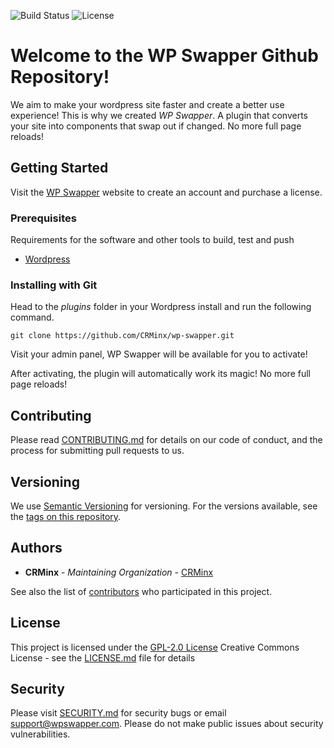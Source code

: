 ![Build Status](https://github.com/CRMinx/wp-swapper/actions/workflows/php.yml/badge.svg)
![License](https://img.shields.io/github/license/CRMinx/wp-swapper)



# Welcome to the WP Swapper Github Repository!

We aim to make your wordpress site faster and create a better use experience! This is why we created *WP Swapper*. A plugin that converts your site into components that swap out if changed. No more full page reloads!

## Getting Started

Visit the [WP Swapper](https://www.wpswapper.com) website to create an account and purchase a license.

### Prerequisites

Requirements for the software and other tools to build, test and push 
- [Wordpress](https://www.wordpress.org)

### Installing with Git

Head to the *plugins* folder in your Wordpress install and run the following command.

    git clone https://github.com/CRMinx/wp-swapper.git

Visit your admin panel, WP Swapper will be available for you to activate!

After activating, the plugin will automatically work its magic! No more full page reloads!

## Contributing

Please read [CONTRIBUTING.md](CONTRIBUTING.md) for details on our code
of conduct, and the process for submitting pull requests to us.

## Versioning

We use [Semantic Versioning](http://semver.org/) for versioning. For the versions
available, see the [tags on this
repository](https://github.com/CRMinx/wp-swapper/tags).

## Authors

  - **CRMinx** - *Maintaining Organization* -
    [CRMinx](https://github.com/CRMinx)

See also the list of
[contributors](https://github.com/CRMinx/wp-swapper/contributors)
who participated in this project.

## License

This project is licensed under the [GPL-2.0 License](LICENSE.md)
Creative Commons License - see the [LICENSE.md](LICENSE.md) file for
details

## Security

Please visit [SECURITY.md](.github/SECURITY.md) for security bugs or email support@wpswapper.com. Please do not make public issues about security vulnerabilities.
